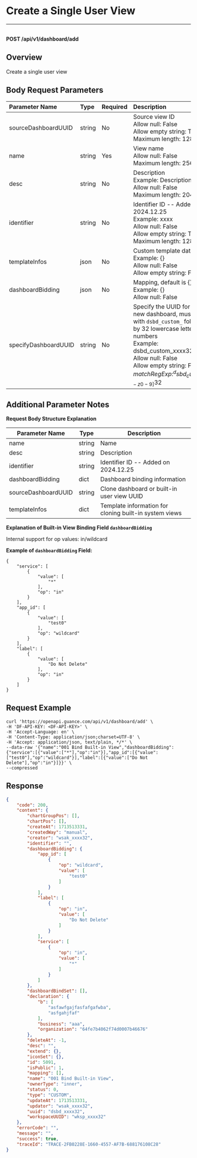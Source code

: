 # Create a Single User View

---

<br />**POST /api/v1/dashboard/add**

## Overview
Create a single user view


## Body Request Parameters

| Parameter Name        | Type     | Required | Description              |
|:------------------|:-------|:-----|:----------------|
| sourceDashboardUUID | string | No | Source view ID<br>Allow null: False <br>Allow empty string: True <br>Maximum length: 128 <br> |
| name | string | Yes | View name<br>Allow null: False <br>Maximum length: 256 <br> |
| desc | string | No | Description<br>Example: Description1 <br>Allow null: False <br>Maximum length: 2048 <br> |
| identifier | string | No | Identifier ID -- Added on 2024.12.25<br>Example: xxxx <br>Allow null: False <br>Allow empty string: True <br>Maximum length: 128 <br> |
| templateInfos | json | No | Custom template data<br>Example: {} <br>Allow null: False <br>Allow empty string: False <br> |
| dashboardBidding | json | No | Mapping, default is {}<br>Example: {} <br>Allow null: False <br> |
| specifyDashboardUUID | string | No | Specify the UUID for the new dashboard, must start with `dsbd_custom_` followed by 32 lowercase letters or numbers<br>Example: dsbd_custom_xxxx32 <br>Allow null: False <br>Allow empty string: False <br>$matchRegExp: ^dsbd_custom_[a-z0-9]{32}$ <br> |

## Additional Parameter Notes

**Request Body Structure Explanation**

| Parameter Name       | Type  | Description          |
|----------------------|-------|------------------------|
|name         |string |  Name |
|desc         |string |  Description |
|identifier         |string |  Identifier ID -- Added on 2024.12.25 |
|dashboardBidding         |dict |   Dashboard binding information|
|sourceDashboardUUID         |string |  Clone dashboard or built-in user view UUID|
|templateInfos         |dict |  Template information for cloning built-in system views |

**Explanation of Built-in View Binding Field `dashboardBidding`**

Internal support for op values: in/wildcard

**Example of `dashboardBidding` Field:**
```
{
    "service": [
        {
            "value": [
                "*"
            ],
            "op": "in"
        }
    ],
    "app_id": [
        {
            "value": [
                "test0"
            ],
            "op": "wildcard"
        }
    ],
    "label": [
        {
            "value": [
                "Do Not Delete"
            ],
            "op": "in"
        }
    ]
}
```



## Request Example
```shell
curl 'https://openapi.guance.com/api/v1/dashboard/add' \
-H 'DF-API-KEY: <DF-API-KEY>' \
-H 'Accept-Language: en' \
-H 'Content-Type: application/json;charset=UTF-8' \
-H 'Accept: application/json, text/plain, */*' \
--data-raw '{"name":"001 Bind Built-in View","dashboardBidding":{"service":[{"value":["*"],"op":"in"}],"app_id":[{"value":["test0"],"op":"wildcard"}],"label":[{"value":["Do Not Delete"],"op":"in"}]}}' \
--compressed
```



## Response
```json
{
    "code": 200,
    "content": {
        "chartGroupPos": [],
        "chartPos": [],
        "createAt": 1713513331,
        "createdWay": "manual",
        "creator": "wsak_xxxx32",
        "identifier": "",
        "dashboardBidding": {
            "app_id": [
                {
                    "op": "wildcard",
                    "value": [
                        "test0"
                    ]
                }
            ],
            "label": [
                {
                    "op": "in",
                    "value": [
                        "Do Not Delete"
                    ]
                }
            ],
            "service": [
                {
                    "op": "in",
                    "value": [
                        "*"
                    ]
                }
            ]
        },
        "dashboardBindSet": [],
        "declaration": {
            "b": [
                "asfawfgajfasfafgafwba",
                "asfgahjfaf"
            ],
            "business": "aaa",
            "organization": "64fe7b4062f74d0007b46676"
        },
        "deleteAt": -1,
        "desc": "",
        "extend": {},
        "iconSet": {},
        "id": 5091,
        "isPublic": 1,
        "mapping": [],
        "name": "001 Bind Built-in View",
        "ownerType": "inner",
        "status": 0,
        "type": "CUSTOM",
        "updateAt": 1713513331,
        "updator": "wsak_xxxx32",
        "uuid": "dsbd_xxxx32",
        "workspaceUUID": "wksp_xxxx32"
    },
    "errorCode": "",
    "message": "",
    "success": true,
    "traceId": "TRACE-2FB0228E-1660-4557-AF7B-688176108C28"
} 
```